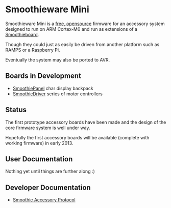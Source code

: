 
# Smoothieware Mini

Smoothieware Mini is a [free, opensource](http://dank.bengler.no/-/page/show/5470_grbl) firmware for an accessory system designed to run on ARM Cortex-M0 and run as extensions of a [Smoothieboard](smoothieboard).

Though they could just as easily be driven from another platform such as RAMPS or a Raspberry Pi.

Eventually the system may also be ported to AVR.

## Boards in Development

- [SmoothiePanel](smoothiepanel) char display backpack
- [SmoothieDriver](smoothiedriver) series of motor controllers

## Status

The first prototype accessory boards have been made and the design of the core firmware system is well under way.

Hopefully the first accessory boards will be available (complete with working firmware) in early 2013.

## User Documentation

Nothing yet until things are further along :)

## Developer Documentation

- [Smoothie Accessory Protocol](smoothie-accessory-protocol)
